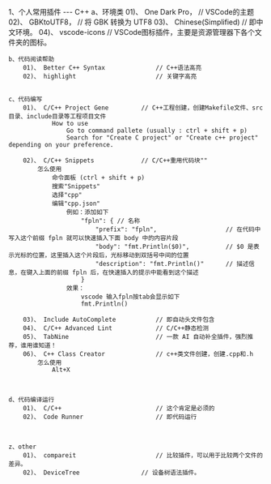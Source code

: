 
1、个人常用插件 --- C++
	a、环境类
		01)、 One Dark Pro， 				// VSCode的主题
		02)、 GBKtoUTF8，					// 将 GBK 转换为 UTF8
		03)、 Chinese(Simplified)			// 即中文环境。
		04)、 vscode-icons	 				// VSCode图标插件，主要是资源管理器下各个文件夹的图标。
		
		
		
	b、代码阅读帮助
		01)、 Better C++ Syntax				// C++语法高亮
		02)、 highlight						// 关键字高亮
	
	
	c、代码编写
		01)、 C/C++ Project Gene			// C++工程创建，创建Makefile文件、src目录、include目录等工程项目文件
				How to use
					Go to command pallete (usually : ctrl + shift + p)
					Search for "Create C project" or "Create c++ project" depending on your preference.
					
		02)、 C/C++ Snippets				// C/C++重用代码块""
			怎么使用
				命令面板 (ctrl + shift + p)
				搜索"Snippets"
				选择"cpp"
				编辑"cpp.json"
					例如：添加如下
						"fpln": { // 名称
							"prefix": "fpln", 					// 在代码中写入这个前缀 fpln 就可以快速插入下面 body 中的内容片段
							"body": "fmt.Println($0)", 			// $0 是表示光标的位置，这里插入这个片段后，光标移动到双括号中间的位置
							"description": "fmt.Println()" 		// 描述信息，在键入上面的前缀 fpln 后，在快速插入的提示中能看到这个描述 
						}
					效果：
						vscode 输入fpln按tab会显示如下
						fmt.Println()
				
		03)、 Include AutoComplete			// 即自动头文件包含
		04)、 C/C++ Advanced Lint			// C/C++静态检测
		05)、 TabNine						// 一款 AI 自动补全插件，强烈推荐，谁用谁知道！
		06)、 C++ Class Creator				// c++类文件创建，创建.cpp和.h
			怎么使用
				Alt+X
		
		
		
	d、代码编译运行
		01)、 C/C++							// 这个肯定是必须的
		02)、 Code Runner					// 即代码运行
		


	z、other
		01)、 compareit						// 比较插件，可以用于比较两个文件的差异。
		02)、 DeviceTree					// 设备树语法插件。
	

	